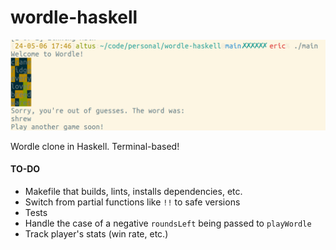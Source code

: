 wordle-haskell
==============

![Image of a played Wordle game, in the terminal.](assets/gameplay_screenshot.png)

Wordle clone in Haskell. Terminal-based!

#### TO-DO

* Makefile that builds, lints, installs dependencies, etc.
* Switch from partial functions like `!!` to safe versions
* Tests
* Handle the case of a negative `roundsLeft` being passed to `playWordle`
* Track player's stats (win rate, etc.)
